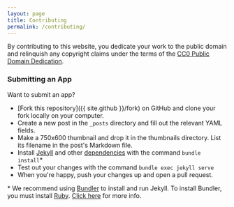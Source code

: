 ```yaml
---
layout: page
title: Contributing
permalink: /contributing/
---
```


By contributing to this website, you dedicate your work to the public domain and relinquish any copyright claims under the terms of the [CC0 Public Domain Dedication](https://creativecommons.org/publicdomain/zero/1.0/).

### Submitting an App

Want to submit an app?

- [Fork this repository]({{ site.github }}/fork) on GitHub and clone your fork locally on your computer.
- Create a new post in the `_posts` directory and fill out the relevant
  YAML fields.
- Make a 750x600 thumbnail and drop it in the thumbnails directory. List its filename in the post's Markdown file.
- Install [Jekyll](http://jekyllrb.com/) and other [dependencies](https://pages.github.com/versions/) with the command `bundle install`*
- Test out your changes with the command `bundle exec jekyll serve`
- When you're happy, push your changes up and open a pull request.

\* We recommend using [Bundler](http://bundler.io/) to install and run Jekyll. To install Bundler, you must install [Ruby](https://www.ruby-lang.org/en/). [Click here](https://help.github.com/articles/setting-up-your-github-pages-site-locally-with-jekyll/#requirements) for more info.
